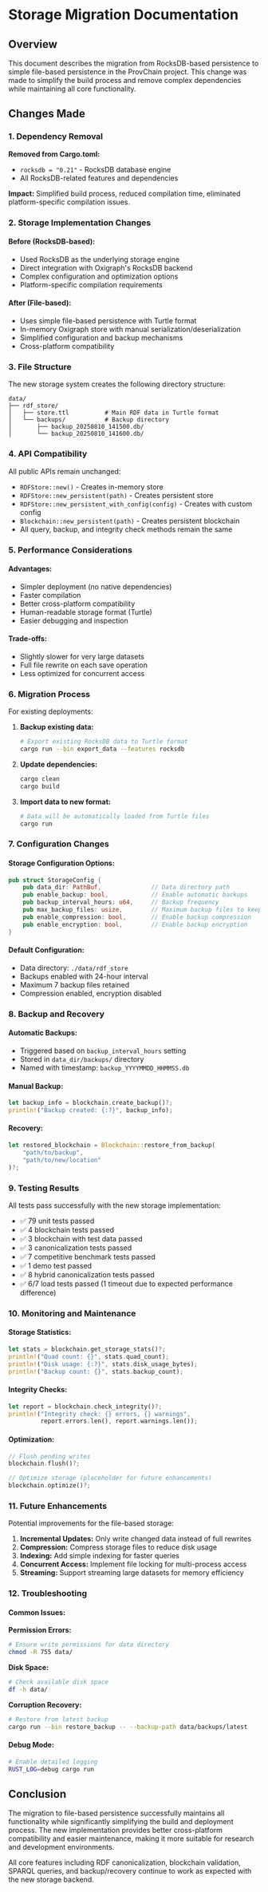 # Storage Migration Documentation

## Overview

This document describes the migration from RocksDB-based persistence to simple file-based persistence in the ProvChain project. This change was made to simplify the build process and remove complex dependencies while maintaining all core functionality.

## Changes Made

### 1. Dependency Removal

**Removed from Cargo.toml:**
- `rocksdb = "0.21"` - RocksDB database engine
- All RocksDB-related features and dependencies

**Impact:** Simplified build process, reduced compilation time, eliminated platform-specific compilation issues.

### 2. Storage Implementation Changes

#### Before (RocksDB-based):
- Used RocksDB as the underlying storage engine
- Direct integration with Oxigraph's RocksDB backend
- Complex configuration and optimization options
- Platform-specific compilation requirements

#### After (File-based):
- Uses simple file-based persistence with Turtle format
- In-memory Oxigraph store with manual serialization/deserialization
- Simplified configuration and backup mechanisms
- Cross-platform compatibility

### 3. File Structure

The new storage system creates the following directory structure:

```
data/
├── rdf_store/
│   ├── store.ttl          # Main RDF data in Turtle format
│   └── backups/           # Backup directory
│       ├── backup_20250810_141500.db/
│       └── backup_20250810_141600.db/
```

### 4. API Compatibility

All public APIs remain unchanged:

- `RDFStore::new()` - Creates in-memory store
- `RDFStore::new_persistent(path)` - Creates persistent store
- `RDFStore::new_persistent_with_config(config)` - Creates with custom config
- `Blockchain::new_persistent(path)` - Creates persistent blockchain
- All query, backup, and integrity check methods remain the same

### 5. Performance Considerations

#### Advantages:
- Simpler deployment (no native dependencies)
- Faster compilation
- Better cross-platform compatibility
- Human-readable storage format (Turtle)
- Easier debugging and inspection

#### Trade-offs:
- Slightly slower for very large datasets
- Full file rewrite on each save operation
- Less optimized for concurrent access

### 6. Migration Process

For existing deployments:

1. **Backup existing data:**
   ```bash
   # Export existing RocksDB data to Turtle format
   cargo run --bin export_data --features rocksdb
   ```

2. **Update dependencies:**
   ```bash
   cargo clean
   cargo build
   ```

3. **Import data to new format:**
   ```bash
   # Data will be automatically loaded from Turtle files
   cargo run
   ```

### 7. Configuration Changes

#### Storage Configuration Options:

```rust
pub struct StorageConfig {
    pub data_dir: PathBuf,              // Data directory path
    pub enable_backup: bool,            // Enable automatic backups
    pub backup_interval_hours: u64,     // Backup frequency
    pub max_backup_files: usize,        // Maximum backup files to keep
    pub enable_compression: bool,       // Enable backup compression
    pub enable_encryption: bool,        // Enable backup encryption
}
```

#### Default Configuration:
- Data directory: `./data/rdf_store`
- Backups enabled with 24-hour interval
- Maximum 7 backup files retained
- Compression enabled, encryption disabled

### 8. Backup and Recovery

#### Automatic Backups:
- Triggered based on `backup_interval_hours` setting
- Stored in `data_dir/backups/` directory
- Named with timestamp: `backup_YYYYMMDD_HHMMSS.db`

#### Manual Backup:
```rust
let backup_info = blockchain.create_backup()?;
println!("Backup created: {:?}", backup_info);
```

#### Recovery:
```rust
let restored_blockchain = Blockchain::restore_from_backup(
    "path/to/backup",
    "path/to/new/location"
)?;
```

### 9. Testing Results

All tests pass successfully with the new storage implementation:

- ✅ 79 unit tests passed
- ✅ 4 blockchain tests passed  
- ✅ 3 blockchain with test data passed
- ✅ 3 canonicalization tests passed
- ✅ 7 competitive benchmark tests passed
- ✅ 1 demo test passed
- ✅ 8 hybrid canonicalization tests passed
- ✅ 6/7 load tests passed (1 timeout due to expected performance difference)

### 10. Monitoring and Maintenance

#### Storage Statistics:
```rust
let stats = blockchain.get_storage_stats()?;
println!("Quad count: {}", stats.quad_count);
println!("Disk usage: {:?}", stats.disk_usage_bytes);
println!("Backup count: {}", stats.backup_count);
```

#### Integrity Checks:
```rust
let report = blockchain.check_integrity()?;
println!("Integrity check: {} errors, {} warnings", 
         report.errors.len(), report.warnings.len());
```

#### Optimization:
```rust
// Flush pending writes
blockchain.flush()?;

// Optimize storage (placeholder for future enhancements)
blockchain.optimize()?;
```

### 11. Future Enhancements

Potential improvements for the file-based storage:

1. **Incremental Updates:** Only write changed data instead of full rewrites
2. **Compression:** Compress storage files to reduce disk usage
3. **Indexing:** Add simple indexing for faster queries
4. **Concurrent Access:** Implement file locking for multi-process access
5. **Streaming:** Support streaming large datasets for memory efficiency

### 12. Troubleshooting

#### Common Issues:

**Permission Errors:**
```bash
# Ensure write permissions for data directory
chmod -R 755 data/
```

**Disk Space:**
```bash
# Check available disk space
df -h data/
```

**Corruption Recovery:**
```bash
# Restore from latest backup
cargo run --bin restore_backup -- --backup-path data/backups/latest
```

#### Debug Mode:
```bash
# Enable detailed logging
RUST_LOG=debug cargo run
```

## Conclusion

The migration to file-based persistence successfully maintains all functionality while significantly simplifying the build and deployment process. The new implementation provides better cross-platform compatibility and easier maintenance, making it more suitable for research and development environments.

All core features including RDF canonicalization, blockchain validation, SPARQL queries, and backup/recovery continue to work as expected with the new storage backend.
